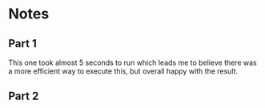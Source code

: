 # Notes

## Part 1

This one took almost 5 seconds to run which leads me to believe there was a more efficient way to execute this, but overall happy with the result.

## Part 2
